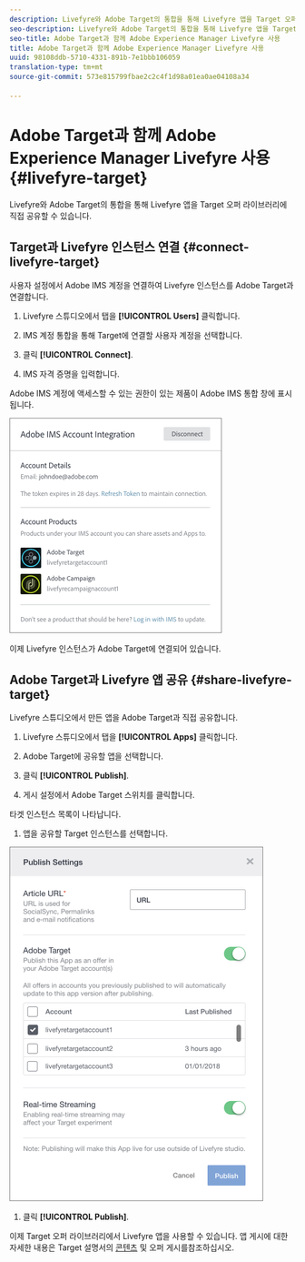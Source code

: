 ```yaml
---
description: Livefyre와 Adobe Target의 통합을 통해 Livefyre 앱을 Target 오퍼 라이브러리에 직접 공유할 수 있습니다.
seo-description: Livefyre와 Adobe Target의 통합을 통해 Livefyre 앱을 Target 오퍼 라이브러리에 직접 공유할 수 있습니다.
seo-title: Adobe Target과 함께 Adobe Experience Manager Livefyre 사용
title: Adobe Target과 함께 Adobe Experience Manager Livefyre 사용
uuid: 98108ddb-5710-4331-891b-7e1bbb106059
translation-type: tm+mt
source-git-commit: 573e815799fbae2c2c4f1d98a01ea0ae04108a34

---
```


# Adobe Target과 함께 Adobe Experience Manager Livefyre 사용 {#livefyre-target}

Livefyre와 Adobe Target의 통합을 통해 Livefyre 앱을 Target 오퍼 라이브러리에 직접 공유할 수 있습니다.

## Target과 Livefyre 인스턴스 연결 {#connect-livefyre-target}

사용자 설정에서 Adobe IMS 계정을 연결하여 Livefyre 인스턴스를 Adobe Target과 연결합니다.

1. Livefyre 스튜디오에서 탭을 **[!UICONTROL Users]** 클릭합니다.

1. IMS 계정 통합을 통해 Target에 연결할 사용자 계정을 선택합니다.

1. 클릭 **[!UICONTROL Connect]**.

1. IMS 자격 증명을 입력합니다.

Adobe IMS 계정에 액세스할 수 있는 권한이 있는 제품이 Adobe IMS 통합 창에 표시됩니다.

![](assets/livefyre-target-connect.png)

이제 Livefyre 인스턴스가 Adobe Target에 연결되어 있습니다.

## Adobe Target과 Livefyre 앱 공유 {#share-livefyre-target}

Livefyre 스튜디오에서 만든 앱을 Adobe Target과 직접 공유합니다.

1. Livefyre 스튜디오에서 탭을 **[!UICONTROL Apps]** 클릭합니다.

1. Adobe Target에 공유할 앱을 선택합니다.

1. 클릭 **[!UICONTROL Publish]**.

1. 게시 설정에서 Adobe Target 스위치를 클릭합니다.

타겟 인스턴스 목록이 나타납니다.

1. 앱을 공유할 Target 인스턴스를 선택합니다.

![](assets/livefyre-target-publish.png)

1. 클릭  **[!UICONTROL Publish]**.

이제 Target 오퍼 라이브러리에서 Livefyre 앱을 사용할 수 있습니다. 앱 게시에 대한 자세한 내용은 Target 설명서의 [콘텐츠](/help/using/c-library/t-publish-content.md) 및 오퍼 [](https://docs.adobe.com/content/help/en/target/using/experiences/offers/manage-content.html) 게시를참조하십시오.